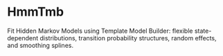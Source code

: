 # HmmTmb
Fit Hidden Markov Models using Template Model Builder: flexible state-dependent distributions, transition probability structures, random effects, and smoothing splines.
